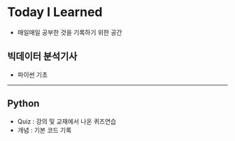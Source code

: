# Today I Learned
- 매일매일 공부한 것을 기록하기 위한 공간

## 빅데이터 분석기사
- 파이썬 기초
---
## Python 
- Quiz : 강의 및 교재에서 나온 퀴즈연습
- 개념 : 기본 코드 기록